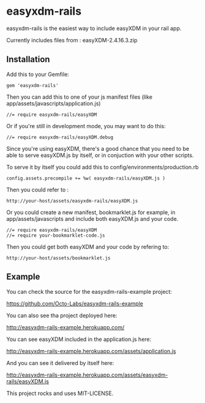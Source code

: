 easyxdm-rails
==============

easyxdm-rails is the easiest way to include easyXDM in your rail app.

Currently includes files from : easyXDM-2.4.16.3.zip

Installation
--------------

Add this to your Gemfile:

    gem 'easyxdm-rails'

Then you can add this to one of your js manifest files (like
app/assets/javascripts/application.js)

    //= require easyxdm-rails/easyXDM

Or if you're still in development mode, you may want to do this:

    //= require easyxdm-rails/easyXDM.debug

Since you're using easyXDM, there's a good chance that you need to be
able to serve easyXDM.js by itself, or in conjuction with your other
scripts.

To serve it by itself you could add this to
config/environments/production.rb

    config.assets.precompile += %w( easyxdm-rails/easyXDM.js )

Then you could refer to :

    http://your-host/assets/easyxdm-rails/easyXDM.js

Or you could create a new manifest, bookmarklet.js for example, in
app/assets/javascripts and include both easyXDM.js and your code.

    //= require easyxdm-rails/easyXDM
    //= require your-bookmarklet-code.js

Then you could get both easyXDM and your code by refering to:

    http://your-host/assets/bookmarklet.js


Example
-------------

You can check the source for the easyxdm-rails-example project:

https://github.com/Octo-Labs/easyxdm-rails-example

You can also see tha project deployed here:

http://easyxdm-rails-example.herokuapp.com/

You can see easyXDM included in the application.js here:

http://easyxdm-rails-example.herokuapp.com/assets/application.js

And you can see it delivered by itself here:

http://easyxdm-rails-example.herokuapp.com/assets/easyxdm-rails/easyXDM.js


This project rocks and uses MIT-LICENSE.


